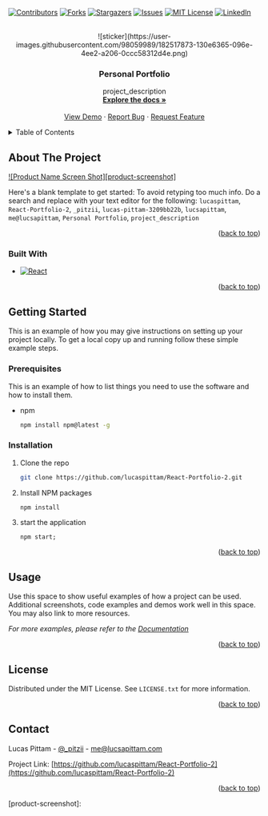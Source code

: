 <div id="top"></div>

[![Contributors][contributors-shield]][contributors-url]
[![Forks][forks-shield]][forks-url]
[![Stargazers][stars-shield]][stars-url]
[![Issues][issues-shield]][issues-url]
[![MIT License][license-shield]][license-url]
[![LinkedIn][linkedin-shield]][linkedin-url]




<!-- PROJECT LOGO -->
<br />
<div align="center">
  <a href="https://github.com/lucaspittam/React-Portfolio-2"></a>
  ![sticker](https://user-images.githubusercontent.com/98059989/182517873-130e6365-096e-4ee2-a206-0ccc58312d4e.png)

<h3 align="center">Personal Portfolio</h3>

  <p align="center">
    project_description
    <br />
    <a href="https://github.com/lucaspittam/React-Portfolio-2"><strong>Explore the docs »</strong></a>
    <br />
    <br />
    <a href="https://lucaspittam.com">View Demo</a>
    ·
    <a href="https://github.com/lucaspittam/React-Portfolio-2/issues">Report Bug</a>
    ·
    <a href="https://github.com/lucaspittam/React-Portfolio-2/issues">Request Feature</a>
  </p>
</div>



<!-- TABLE OF CONTENTS -->
<details>
  <summary>Table of Contents</summary>
  <ol>
    <li>
      <a href="#about-the-project">About The Project</a>
      <ul>
        <li><a href="#built-with">Built With</a></li>
      </ul>
    </li>
    <li>
      <a href="#getting-started">Getting Started</a>
      <ul>
        <li><a href="#prerequisites">Prerequisites</a></li>
        <li><a href="#installation">Installation</a></li>
      </ul>
    </li>
    <li><a href="#usage">Usage</a></li>
    <li><a href="#license">License</a></li>
    <li><a href="#contact">Contact</a></li>
  </ol>
</details>



<!-- ABOUT THE PROJECT -->
## About The Project

[![Product Name Screen Shot][product-screenshot]](https://example.com)

Here's a blank template to get started: To avoid retyping too much info. Do a search and replace with your text editor for the following: `lucaspittam`, `React-Portfolio-2`, `_pitzii`, `lucas-pittam-3209bb22b`, `lucsapittam`, `me@lucsapittam`, `Personal Portfolio`, `project_description`

<p align="right">(<a href="#top">back to top</a>)</p>



### Built With

* [![React][React.js]][React-url]

<p align="right">(<a href="#top">back to top</a>)</p>



<!-- GETTING STARTED -->
## Getting Started

This is an example of how you may give instructions on setting up your project locally.
To get a local copy up and running follow these simple example steps.

### Prerequisites

This is an example of how to list things you need to use the software and how to install them.
* npm
  ```sh
  npm install npm@latest -g
  ```

### Installation

1. Clone the repo
   ```sh
   git clone https://github.com/lucaspittam/React-Portfolio-2.git
   ```
2. Install NPM packages
   ```sh
   npm install
   ```
3. start the application
   ```
   npm start;
   ```

<p align="right">(<a href="#top">back to top</a>)</p>



<!-- USAGE EXAMPLES -->
## Usage

Use this space to show useful examples of how a project can be used. Additional screenshots, code examples and demos work well in this space. You may also link to more resources.

_For more examples, please refer to the [Documentation](https://example.com)_

<p align="right">(<a href="#top">back to top</a>)</p>


<!-- LICENSE -->
## License

Distributed under the MIT License. See `LICENSE.txt` for more information.

<p align="right">(<a href="#top">back to top</a>)</p>



<!-- CONTACT -->
## Contact

Lucas Pittam - [@_pitzii](https://twitter.com/_pitzii) - me@lucsapittam.com

Project Link: [https://github.com/lucaspittam/React-Portfolio-2](https://github.com/lucaspittam/React-Portfolio-2)

<p align="right">(<a href="#top">back to top</a>)</p>



<!-- MARKDOWN LINKS & IMAGES -->
<!-- https://www.markdownguide.org/basic-syntax/#reference-style-links -->
[contributors-shield]: https://img.shields.io/github/contributors/lucaspittam/React-Portfolio-2.svg?style=for-the-badge
[contributors-url]: https://github.com/lucaspittam/React-Portfolio-2/graphs/contributors
[forks-shield]: https://img.shields.io/github/forks/lucaspittam/React-Portfolio-2.svg?style=for-the-badge
[forks-url]: https://github.com/lucaspittam/React-Portfolio-2/network/members
[stars-shield]: https://img.shields.io/github/stars/lucaspittam/React-Portfolio-2.svg?style=for-the-badge
[stars-url]: https://github.com/lucaspittam/React-Portfolio-2/stargazers
[issues-shield]: https://img.shields.io/github/issues/lucaspittam/React-Portfolio-2.svg?style=for-the-badge
[issues-url]: https://github.com/lucaspittam/React-Portfolio-2/issues
[license-shield]: https://img.shields.io/github/license/lucaspittam/React-Portfolio-2.svg?style=for-the-badge
[license-url]: https://github.com/lucaspittam/React-Portfolio-2/blob/master/LICENSE.txt
[linkedin-shield]: https://img.shields.io/badge/-LinkedIn-black.svg?style=for-the-badge&logo=linkedin&colorB=555
[linkedin-url]: https://linkedin.com/in/lucas-pittam-3209bb22b
[product-screenshot]: 


[React.js]: https://img.shields.io/badge/React-20232A?style=for-the-badge&logo=react&logoColor=61DAFB
[React-url]: https://reactjs.org/
